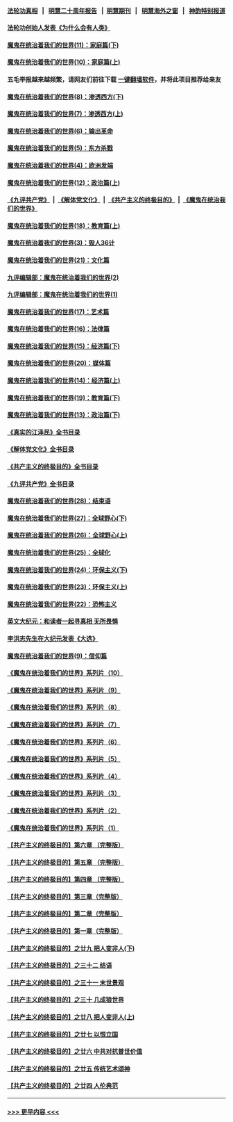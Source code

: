#### [法轮功真相](https://github.com/gfw-breaker/truth/blob/master/README.md?t=0) &nbsp;&nbsp;|&nbsp;&nbsp; [明慧二十周年报告](https://github.com/gfw-breaker/mh-reports/blob/master/README.md?t=0) &nbsp;&nbsp;|&nbsp;&nbsp;[明慧期刊](https://github.com/gfw-breaker/mh-qikan) &nbsp;&nbsp;|&nbsp;&nbsp; [明慧海外之窗](https://github.com/gfw-breaker/mh-news/blob/master/README.md?t=0) &nbsp;&nbsp;|&nbsp;&nbsp; [神韵特别报道](https://github.com/gfw-breaker/mh-news/blob/master/shenyun.md?t=0)
#### [法轮功创始人发表《为什么会有人类》](../pages/nsc422/n13912117.md?t=02151543) 
#### [魔鬼在统治着我们的世界(11)：家庭篇(下)](../pages/nsc422/n10440961.md?t=02151543) 
#### [魔鬼在统治着我们的世界(10)：家庭篇(上)](../pages/nsc422/n10435448.md?t=02151543) 
#### 五毛举报越来越频繁，请网友们前往下载 [一键翻墙软件](https://github.com/gfw-breaker/ssr-accounts)，并将此项目推荐给亲友
#### [魔鬼在统治着我们的世界(8)：渗透西方(下)](../pages/nsc422/n10429603.md?t=02151543) 
#### [魔鬼在统治着我们的世界(7)：渗透西方(上)](../pages/nsc422/n10426013.md?t=02151543) 
#### [魔鬼在统治着我们的世界(6)：输出革命](../pages/nsc422/n10421536.md?t=02151543) 
#### [魔鬼在统治着我们的世界(5)：东方杀戮](../pages/nsc422/n10417707.md?t=02151543) 
#### [魔鬼在统治着我们的世界(4)：欧洲发端](../pages/nsc422/n10414890.md?t=02151543) 
#### [魔鬼在统治着我们的世界(12)：政治篇(上)](../pages/nsc422/n10444576.md?t=02151543) 
#### [《九评共产党》](https://github.com/begood0513/9ping.md/blob/master/README.md) &nbsp;|&nbsp; [《解体党文化》](../../../../jtdwh.md/blob/master/README.md)  &nbsp;|&nbsp; [《共产主义的终极目的》](../../../../gczydzjmd.md/blob/master/README.md) &nbsp;|&nbsp; [《魔鬼在统治我们的世界》](../../../../mgztzwmdsj.md/blob/master/README.md) 
#### [魔鬼在统治着我们的世界(18)：教育篇(上)](../pages/nsc422/n10526970.md?t=02151543) 
#### [魔鬼在统治着我们的世界(3)：毁人36计](../pages/nsc422/n10411583.md?t=02151543) 
#### [魔鬼在统治着我们的世界(21)：文化篇](../pages/nsc422/n10597706.md?t=02151543) 
#### [九评编辑部：魔鬼在统治着我们的世界(2)](../pages/nsc422/n10410036.md?t=02151543) 
#### [九评编辑部：魔鬼在统治着我们的世界(1)](../pages/nsc422/n10406825.md?t=02151543) 
#### [魔鬼在统治着我们的世界(17)：艺术篇](../pages/nsc422/n10499093.md?t=02151543) 
#### [魔鬼在统治着我们的世界(16)：法律篇](../pages/nsc422/n10485969.md?t=02151543) 
#### [魔鬼在统治着我们的世界(15)：经济篇(下)](../pages/nsc422/n10469975.md?t=02151543) 
#### [魔鬼在统治着我们的世界(20)：媒体篇](../pages/nsc422/n10586579.md?t=02151543) 
#### [魔鬼在统治着我们的世界(14)：经济篇(上)](../pages/nsc422/n10457370.md?t=02151543) 
#### [魔鬼在统治着我们的世界(19)：教育篇(下)](../pages/nsc422/n10564808.md?t=02151543) 
#### [魔鬼在统治着我们的世界(13)：政治篇(下)](../pages/nsc422/n10448270.md?t=02151543) 
#### [《真实的江泽民》全书目录](../pages/nsc422/n13721399.md?t=02151543) 
#### [《解体党文化》全书目录](../pages/nsc422/n13721157.md?t=02151543) 
#### [《共产主义的终极目的》全书目录](../pages/nsc422/n13721048.md?t=02151543) 
#### [《九评共产党》全书目录](../pages/nsc422/n13708085.md?t=02151543) 
#### [魔鬼在统治着我们的世界(28)：结束语](../pages/nsc422/n10936246.md?t=02151543) 
#### [魔鬼在统治着我们的世界(27)：全球野心(下)](../pages/nsc422/n10928319.md?t=02151543) 
#### [魔鬼在统治着我们的世界(26)：全球野心(上)](../pages/nsc422/n10900318.md?t=02151543) 
#### [魔鬼在统治着我们的世界(25)：全球化](../pages/nsc422/n10788205.md?t=02151543) 
#### [魔鬼在统治着我们的世界(24)：环保主义(下)](../pages/nsc422/n10695307.md?t=02151543) 
#### [魔鬼在统治着我们的世界(23)：环保主义(上)](../pages/nsc422/n10688613.md?t=02151543) 
#### [魔鬼在统治着我们的世界(22)：恐怖主义](../pages/nsc422/n10614727.md?t=02151543) 
#### [英文大纪元：和读者一起寻真相 无所畏惧](../pages/nsc422/n12542027.md?t=02151543) 
#### [李洪志先生在大纪元发表《大选》](../pages/nsc422/n12534746.md?t=02151543) 
#### [魔鬼在统治着我们的世界(9)：信仰篇](../pages/nsc422/n10432159.md?t=02151543) 
#### [《魔鬼在统治着我们的世界》系列片（10）](../pages/nsc422/n12292670.md?t=02151543) 
#### [《魔鬼在统治着我们的世界》系列片（9）](../pages/nsc422/n12290859.md?t=02151543) 
#### [《魔鬼在统治着我们的世界》系列片（8）](../pages/nsc422/n12287445.md?t=02151543) 
#### [《魔鬼在统治着我们的世界》系列片（7）](../pages/nsc422/n12283425.md?t=02151543) 
#### [《魔鬼在统治着我们的世界》系列片（6）](../pages/nsc422/n12282314.md?t=02151543) 
#### [《魔鬼在统治着我们的世界》系列片（5）](../pages/nsc422/n12281419.md?t=02151543) 
#### [《魔鬼在统治着我们的世界》系列片（4）](../pages/nsc422/n12274024.md?t=02151543) 
#### [《魔鬼在统治着我们的世界》系列片（3）](../pages/nsc422/n12271322.md?t=02151543) 
#### [《魔鬼在统治着我们的世界》系列片（2）](../pages/nsc422/n12269049.md?t=02151543) 
#### [《魔鬼在统治着我们的世界》系列片（1）](../pages/nsc422/n12267575.md?t=02151543) 
#### [【共产主义的终极目的】第六章 （完整版）](../pages/nsc422/n11428913.md?t=02151543) 
#### [【共产主义的终极目的】第五章 （完整版）](../pages/nsc422/n11428912.md?t=02151543) 
#### [【共产主义的终极目的】第四章 （完整版）](../pages/nsc422/n11428907.md?t=02151543) 
#### [【共产主义的终极目的】第三章（完整版）](../pages/nsc422/n11428848.md?t=02151543) 
#### [【共产主义的终极目的】第二章（完整版）](../pages/nsc422/n11428831.md?t=02151543) 
#### [【共产主义的终极目的】第一章（完整版）](../pages/nsc422/n11417651.md?t=02151543) 
#### [【共产主义的终极目的】之廿九 把人变非人(下)](../pages/nsc422/n11344140.md?t=02151543) 
#### [【共产主义的终极目的】之三十二 结语](../pages/nsc422/n11360535.md?t=02151543) 
#### [【共产主义的终极目的】之三十一 末世景观](../pages/nsc422/n11351129.md?t=02151543) 
#### [【共产主义的终极目的】之三十 几成狼世界](../pages/nsc422/n11348280.md?t=02151543) 
#### [【共产主义的终极目的】之廿八 把人变非人(上)](../pages/nsc422/n11340492.md?t=02151543) 
#### [【共产主义的终极目的】之廿七 以恨立国](../pages/nsc422/n11336944.md?t=02151543) 
#### [【共产主义的终极目的】之廿六 中共对抗普世价值](../pages/nsc422/n11324785.md?t=02151543) 
#### [【共产主义的终极目的】之廿五 传统艺术颂神](../pages/nsc422/n11296396.md?t=02151543) 
#### [【共产主义的终极目的】之廿四 人伦典范](../pages/nsc422/n11296397.md?t=02151543) 

----
#### [ >>> 更早内容 <<< ](../indexes/nsc422-earlier.md)
